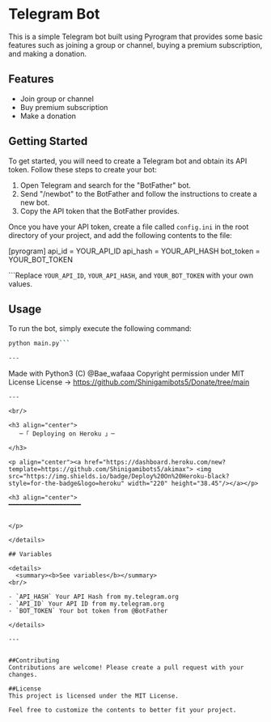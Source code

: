 # Telegram Bot

This is a simple Telegram bot built using Pyrogram that provides some basic features such as joining a group or channel, buying a premium subscription, and making a donation.

## Features

- Join group or channel
- Buy premium subscription
- Make a donation

## Getting Started

To get started, you will need to create a Telegram bot and obtain its API token. Follow these steps to create your bot:

1. Open Telegram and search for the "BotFather" bot.
2. Send "/newbot" to the BotFather and follow the instructions to create a new bot.
3. Copy the API token that the BotFather provides.

Once you have your API token, create a file called `config.ini` in the root directory of your project, and add the following contents to the file:

[pyrogram]
api_id = YOUR_API_ID
api_hash = YOUR_API_HASH
bot_token = YOUR_BOT_TOKEN


```Replace `YOUR_API_ID`, `YOUR_API_HASH`, and `YOUR_BOT_TOKEN` with your own values.

## Usage

To run the bot, simply execute the following command:

```sh
python main.py```

---

```
Made with Python3
(C) @Bae_wafaaa
Copyright permission under MIT License
License -> https://github.com/Shinigamibots5/Donate/tree/main
```
---

<br/>

<h3 align="center">
   ─「 Deploying on Heroku 」─

</h3>

<p align="center"><a href="https://dashboard.heroku.com/new?template=https://github.com/Shinigamibots5/akimax"> <img src="https://img.shields.io/badge/Deploy%20On%20Heroku-black?style=for-the-badge&logo=heroku" width="220" height="38.45"/></a></p>

<h3 align="center">
━━━━━━━━━━━━━━━━━━━━


</p>

</details>

## Variables

<details>
  <summary><b>See variables</b></summary>
<br/>

- `API_HASH` Your API Hash from my.telegram.org
- `API_ID` Your API ID from my.telegram.org
- `BOT_TOKEN` Your bot token from @BotFather

</details>

---


##Contributing
Contributions are welcome! Please create a pull request with your changes.

##License
This project is licensed under the MIT License.

Feel free to customize the contents to better fit your project.
